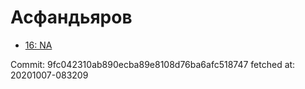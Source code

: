 # Асфандьяров
- [16: NA](16.md)

Commit: 9fc042310ab890ecba89e8108d76ba6afc518747
 fetched at: 20201007-083209
